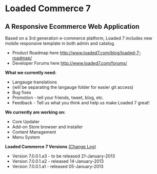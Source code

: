 <h1>Loaded Commerce 7</h1>
<h2>A Responsive Ecommerce Web Application</h2>

Based on a 3rd generation e-commerce platform, Loaded 7 includes new mobile responsive template in both admin and catalog. 

* Product Roadmap here http://www.loaded7.com/blog/loaded-7-roadmap/ 
* Developer Forums here   http://www.loaded7.com/forums/

<b>What we currently need:</b>
* Langauge translations 
* (will be separating the langauge folder for easier git access)
* Bug fixes 
* Promotion - tell your friends, tweet, blog, etc. 
* Feedback - Tell us what you think and help us make Loaded 7 great!

<b>We currently are working on:</b>
* Core Updater
* Add-on Store browser and installer
* Content Management
* Menu System

<b>Loaded Commerce 7 Versions</b> <a href="http://loadedcommerce.github.com/loaded7/">(Change Log)</a>
<ul>
<li>Version 7.0.0.1.a3 - to be released 21-January-2013</li>
<li>Version 7.0.0.1.a2 - released 14-January-2013</li>
<li>Version 7.0.0.1.a1 - released 05-January-2013</li>
</ul>
 

